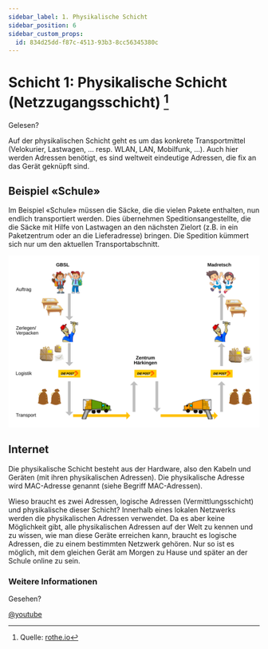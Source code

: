 ```yaml
---
sidebar_label: 1. Physikalische Schicht
sidebar_position: 6
sidebar_custom_props:
  id: 834d25dd-f87c-4513-93b3-8cc56345380c
---
```

#  Schicht 1: Physikalische Schicht (Netzzugangsschicht) [^1]

<Answer type="state" webKey="9285e8bd-8411-45b6-890c-93aad1bd8b9c">
Gelesen?
</Answer>

Auf der physikalischen Schicht geht es um das konkrete Transportmittel (Velokurier, Lastwagen, ... resp. WLAN, LAN, Mobilfunk, ...). Auch hier werden Adressen benötigt, es sind weltweit eindeutige Adressen, die fix an das Gerät geknüpft sind.

## Beispiel «Schule»
Im Beispiel «Schule» müssen die Säcke, die die vielen Pakete enthalten, nun endlich transportiert werden. Dies übernehmen Speditionsangestellte, die die Säcke mit Hilfe von Lastwagen an den nächsten Zielort (z.B. in ein Paketzentrum oder an die Lieferadresse) bringen. Die Spedition kümmert sich nur um den aktuellen Transportabschnitt.

![](img/1-school-example.svg)

## Internet

Die physikalische Schicht besteht aus der Hardware, also den Kabeln und Geräten (mit ihren physikalischen Adressen). Die physikalische Adresse wird MAC-Adresse genannt (siehe Begriff MAC-Adressen).

Wieso braucht es zwei Adressen, logische Adressen (Vermittlungsschicht) und physikalische dieser Schicht? Innerhalb eines lokalen Netzwerks werden die physikalischen Adressen verwendet. Da es aber keine Möglichkeit gibt, alle physikalischen Adressen auf der Welt zu kennen und zu wissen, wie man diese Geräte erreichen kann, braucht es logische Adressen, die zu einem bestimmten Netzwerk gehören. Nur so ist es möglich, mit dem gleichen Gerät am Morgen zu Hause und später an der Schule online zu sein.

### Weitere Informationen

<Answer type="state" webKey="52593c0c-9652-4b36-9ed6-911c862a66aa">Gesehen?</Answer>

[@youtube](https://www.youtube-nocookie.com/embed/ZhEf7e4kopM)

[^1]: Quelle: [rothe.io](https://rothe.io/?b=network&p=783655)
